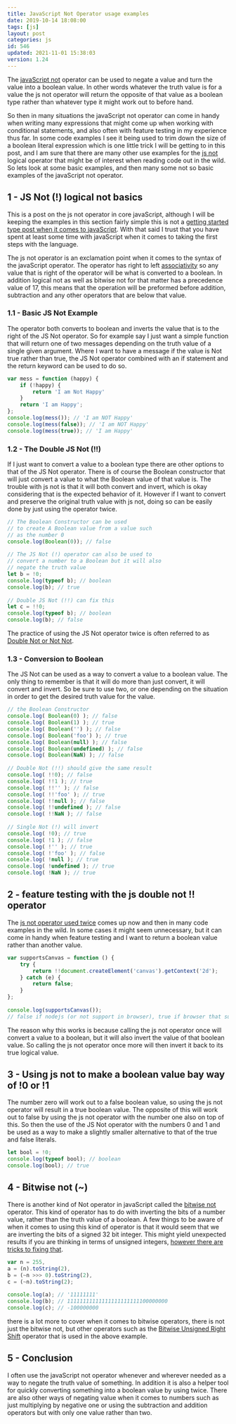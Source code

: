 ```yaml
---
title: JavaScript Not Operator usage examples
date: 2019-10-14 18:08:00
tags: [js]
layout: post
categories: js
id: 546
updated: 2021-11-01 15:38:03
version: 1.24
---
```


The [javaScript not](https://developer.mozilla.org/en-US/docs/Web/JavaScript/Reference/Operators/Logical_NOT) operator can be used to negate a value and turn the value into a boolean value. In other words whatever the truth value is for a value the js not operator will return the opposite of that value as a boolean type rather than whatever type it might work out to before hand.

So then in many situations the javaScript not operator can come in handy when writing many expressions that might come up when working with conditional statements, and also often with feature testing in my experience thus far. In some code examples I see it being used to trim down the size of a boolean literal expression which is one little trick I will be getting to in this post, and I am sure that there are many other use examples for the [js not](https://developer.mozilla.org/en-US/docs/Web/JavaScript/Reference/Operators/Logical_Operators) logical operator that might be of interest when reading code out in the wild. So lets look at some basic examples, and then many some not so basic examples of the javaScript not operator.

<!-- more -->

## 1 - JS Not (!) logical not basics

This is a post on the js not operator in core javaScript, although I will be keeping the examples in this section fairly simple this is not a [getting started type post when it comes to javaScript](/2018/11/27/js-getting-started/). With that said I trust that you have spent at least some time with javaScript when it comes to taking the first steps with the language.

The js not operator is an exclamation point when it comes to the syntax of the javaScript operator. The operator has right to left [associativity](/2019/02/02/js-operator-precedence/) so any value that is right of the operator will be what is converted to a boolean. In addition logical not as well as bitwise not for that matter has a precedence value of 17, this means that the operation will be preformed before addition, subtraction and any other operators that are below that value.

### 1.1 - Basic JS Not Example

The operator both converts to boolean and inverts the value that is to the right of the JS Not operator. So for example say I just want a simple function that will return one of two messages depending on the truth value of a single given argument. Where I want to have a message if the value is Not true rather than true, the JS Not operator combined with an if statement and the return keyword can be used to do so.

```js
var mess = function (happy) {
    if (!happy) {
        return 'I am Not Happy'
    }
    return 'I am Happy';
};
console.log(mess()); // 'I am NOT Happy'
console.log(mess(false)); // 'I am NOT Happy'
console.log(mess(true)); // 'I am Happy'
```

### 1.2 - The Double JS Not (!!)

If I just want to convert a value to a boolean type there are other options to that of the JS Not operator. There is of course the Boolean constructor that will just convert a value to what the Boolean value of that value is. The trouble with js not is that it will both convert and invert, which is okay considering that is the expected behavior of it. However if I want to convert and preserve the original truth value with js not, doing so can be easily done by just using the operator twice.

```js
// The Boolean Constructor can be used
// to create A Boolean value from a value such
// as the number 0
console.log(Boolean(0)); // false
 
// The JS Not (!) operator can also be used to
// convert a number to a Boolean but it will also
// negate the truth value
let b = !0;
console.log(typeof b); // boolean
console.log(b); // true
 
// Double JS Not (!!) can fix this
let c = !!0;
console.log(typeof b); // boolean
console.log(b); // false
```

The practice of using the JS Not operator twice is often referred to as [Double Not or Not Not](https://love2dev.com/blog/javascript-not-operator/).

### 1.3 - Conversion to Boolean

The JS Not can be used as a way to convert a value to a boolean value. The only thing to remember is that it will do more than just convert, it will convert and invert. So be sure to use two, or one depending on the situation in order to get the desired truth value for the value.

```js
// the Boolean Constructor
console.log( Boolean(0) ); // false
console.log( Boolean(1) ); // true
console.log( Boolean('') ); // false
console.log( Boolean('foo') ); // true
console.log( Boolean(null) ); // false
console.log( Boolean(undefined) ); // false
console.log( Boolean(NaN) ); // false
 
// Double Not (!!) should give the same result
console.log( !!0); // false
console.log( !!1 ); // true
console.log( !!'' ); // false
console.log( !!'foo' ); // true
console.log( !!null ); // false
console.log( !!undefined ); // false
console.log( !!NaN ); // false
 
// Single Not (!) will invert
console.log( !0); // true
console.log( !1 ); // false
console.log( !'' ); // true
console.log( !'foo' ); // false
console.log( !null ); // true
console.log( !undefined ); // true
console.log( !NaN ); // true
```

## 2 - feature testing with the js double not !! operator

The [js not operator used twice](https://love2dev.com/blog/javascript-not-operator/) comes up now and then in many code examples in the wild. In some cases it might seem unnecessary, but it can come in handy when feature testing and I want to return a boolean value rather than another value.

```js
var supportsCanvas = function () {
    try {
        return !!document.createElement('canvas').getContext('2d');
    } catch (e) {
        return false;
    }
};
 
console.log(supportsCanvas()); 
// false if nodejs (or not support in browser), true if browser that supports 2d canvas
```

The reason why this works is because calling the js not operator once will convert a value to a boolean, but it will also invert the value of that boolean value. So calling the js not operator once more will then invert it back to its true logical value.

## 3 - Using js not to make a boolean value bay way of !0 or !1

The number zero will work out to a false boolean value, so using the js not operator will result in a true boolean value. The opposite of this will work out to false by using the js not operator with the number one also on top of this. So then the use of the JS Not operator with the numbers 0 and 1 and be used as a way to make a slightly smaller alternative to that of the true and false literals. 

```js
let bool = !0;
console.log(typeof bool); // boolean
console.log(bool); // true
```

## 4 - Bitwise not (~)

There is another kind of Not operator in javaScript called the [bitwise not](https://developer.mozilla.org/en-US/docs/Web/JavaScript/Reference/Operators/Bitwise_NOT) operator. This kind of operator has to do with inverting the bits of a number value, rather than the truth value of a boolean. A few things to be aware of when it comes to using this kind of operator is that it would seem that we are inverting the bits of a signed 32 bit integer. This might yield unexpected results if you are thinking in terms of unsigned integers, [however there are tricks to fixing that](https://stackoverflow.com/a/10802265/2057445).

```js
var n = 255,
a = (n).toString(2),
b = (~n >>> 0).toString(2),
c = (~n).toString(2);
 
console.log(a); // '11111111'
console.log(b); // 11111111111111111111111100000000
console.log(c); // -100000000
```

there is a lot more to cover when it comes to bitwise operators, there is not just the bitwise not, but other operators such as the [Bitwise Unsigned Right Shift](https://developer.mozilla.org/en-US/docs/Web/JavaScript/Reference/Operators) operator that is used in the above example. 

## 5 - Conclusion

I often use the javaScript not operator whenever and wherever needed as a way to negate the truth value of something. In addition it is also a helper tool for quickly converting something into a boolean value by using twice. There are also other ways of negating value when it comes to numbers such as just multiplying by negative one or using the subtraction and addition operators but with only one value rather than two.